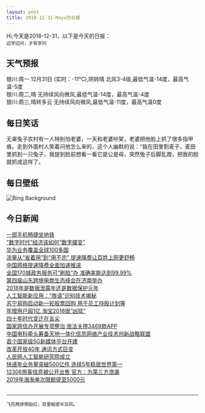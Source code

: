 ```yaml
---
layout: post
title: 2018-12-31-Mayx的日报
---
```


Hi,今天是2018-12-31，以下是今天的日报：<br><small>
边学边问，才有学问</small><!--more-->
## 天气预报
银川:周一 12月31日 (实时：-11℃),阴转晴 北风3-4级,最低气温-14度，最高气温-5度<br>银川:周二,晴 无持续风向微风,最低气温-14度，最高气温-4度<br>银川:周三,晴转多云 无持续风向微风,最低气温-11度，最高气温0度
## 每日笑话
无辜兔子农村有一人特别怕老婆，一天和老婆吵架，老婆把他脸上抓了很多指甲痕。走到外面村人笑着问他怎么来的，这个人幽默的说：“我在田里割麦子，麦田里抓到一只兔子，我提到脸前想看一看它是公是母，突然兔子后脚乱蹬，把我的脸就抓成这样了。
## 每日壁纸
![Bing Background](https://cn.bing.com/az/hprichbg/rb/Shaun_EN-US5782217523_1920x1080.jpg "A sea slug in the waters off Bali (© Media Drum World/Alamy)")
## 今日新闻

[一部手机畅捷坐地铁](http://it.people.com.cn/n1/2018/1231/c1009-30497269.html)   
[“数字时代”经济该如何“数字蝶变”](http://it.people.com.cn/n1/2018/1231/c1009-30497231.html)   
[华为业务覆盖全球100多国](http://it.people.com.cn/n1/2018/1230/c1009-30497066.html)   
[流量从“省着用”到“用不完” 提速降费让百姓上网更舒畅](http://it.people.com.cn/n1/2018/1230/c1009-30497027.html)   
[中国网络提速降费全面加速推进](http://it.people.com.cn/n1/2018/1230/c1009-30496886.html)   
[全国170城政务服务可“刷脸”办 准确率能达到99.99%](http://it.people.com.cn/n1/2018/1230/c1009-30496843.html)   
[第四届山东跨境电商生态峰会在济南举办](http://it.people.com.cn/n1/2018/1229/c1009-30496599.html)   
[2018年是数据泄露年还是数据保护元年](http://it.people.com.cn/n1/2018/1229/c1009-30496544.html)   
[人工智能新应用：“唇语”识别技术揭秘](http://it.people.com.cn/n1/2018/1229/c1009-30495872.html)   
[苏宁易购启动新一轮股票回购 用于员工持股计划等](http://it.people.com.cn/n1/2018/1229/c1009-30495657.html)   
[年增用户超1亿 淘宝2018很“凶猛”](http://it.people.com.cn/n1/2018/1229/c1009-30495571.html)   
[四十年时代变迁在舌尖](http://it.people.com.cn/n1/2018/1229/c1009-30495264.html)   
[国家网信办开展专项整治 依法关停3469款APP](http://it.people.com.cn/n1/2018/1229/c1009-30494737.html)   
[中国电科牵头筹备天地一体化信息网络产业技术创新战略联盟](http://it.people.com.cn/n1/2018/1229/c1009-30494564.html)   
[首个国家级5G新媒体平台开建](http://it.people.com.cn/n1/2018/1229/c1009-30494395.html)   
[改革开放40年 通讯方式巨变](http://it.people.com.cn/n1/2018/1229/c1009-30494411.html)   
[人民网人工智能研究院成立](http://it.people.com.cn/n1/2018/1229/c1009-30494394.html)   
[快递年业务量突破500亿件 连续5年稳居世界第一](http://it.people.com.cn/n1/2018/1229/c1009-30494389.html)   
[12306旅客信息被公开出售 官方：为第三方泄漏](http://it.people.com.cn/n1/2018/1229/c1009-30494491.html)   
[2019年海淘单次限额提至5000元](http://it.people.com.cn/n1/2018/1229/c1009-30494414.html)   
<br />

***

<small>飞花两岸照船红，百里榆堤半日风。</small>
